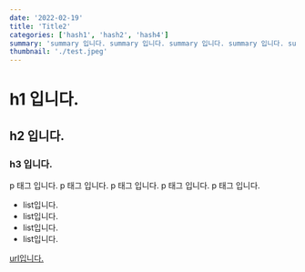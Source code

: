 ```yaml
---
date: '2022-02-19'
title: 'Title2'
categories: ['hash1', 'hash2', 'hash4']
summary: 'summary 입니다. summary 입니다. summary 입니다. summary 입니다. summary 입니다. summary 입니다. summary 입니다. summary 입니다. summary 입니다. summary 입니다.'
thumbnail: './test.jpeg'
---
```


# h1 입니다.

## h2 입니다.

### h3 입니다.

p 태그 입니다. p 태그 입니다. p 태그 입니다. p 태그 입니다. p 태그 입니다.

- list입니다.
- list입니다.
- list입니다.
- list입니다.

[url입니다.](https://github.com/jun094)
